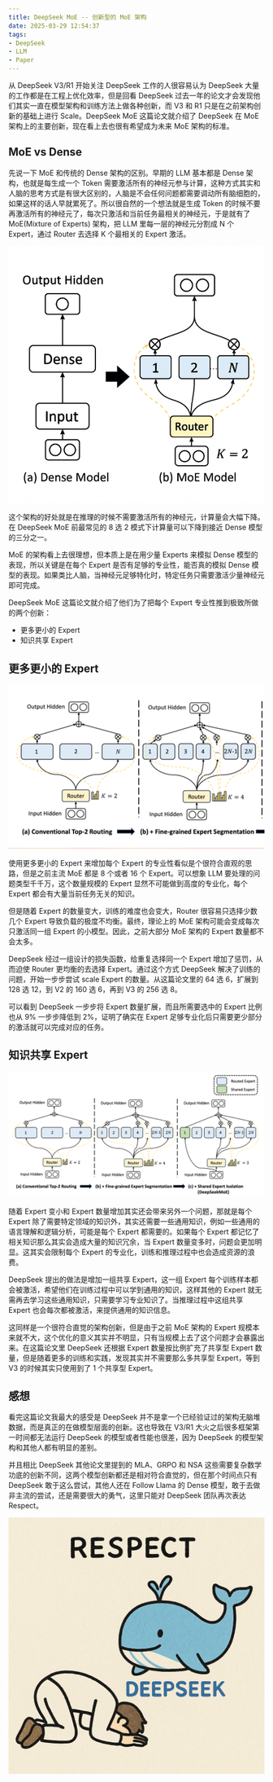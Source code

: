 ```yaml
---
title: DeepSeek MoE -- 创新型的 MoE 架构
date: 2025-03-29 12:54:37
tags:
- DeepSeek
- LLM
- Paper
---
```



从 DeepSeek V3/R1 开始关注 DeepSeek 工作的人很容易认为 DeepSeek 大量的工作都是在工程上优化效率，但是回看 DeepSeek 过去一年的论文才会发现他们其实一直在模型架构和训练方法上做各种创新，而 V3 和 R1 只是在之前架构创新的基础上进行 Scale。DeepSeek MoE 这篇论文就介绍了 DeepSeek 在 MoE 架构上的主要创新，现在看上去也很有希望成为未来 MoE 架构的标准。

## MoE vs Dense

先说一下 MoE 和传统的 Dense 架构的区别。早期的 LLM 基本都是 Dense 架构，也就是每生成一个 Token 需要激活所有的神经元参与计算，这种方式其实和人脑的思考方式是有很大区别的，人脑是不会任何问题都需要调动所有脑细胞的，如果这样的话人早就累死了。所以很自然的一个想法就是生成 Token 的时候不要再激活所有的神经元了，每次只激活和当前任务最相关的神经元，于是就有了 MoE(Mixture of Experts) 架构，把 LLM 里每一层的神经元分割成 N 个 Expert，通过 Router 去选择 K 个最相关的 Expert 激活。

![](../images/20250329161016.png)

这个架构的好处就是在推理的时候不需要激活所有的神经元，计算量会大幅下降。在 DeepSeek MoE 前最常见的 8 选 2 模式下计算量可以下降到接近 Dense 模型的三分之一。

MoE 的架构看上去很理想，但本质上是在用少量 Experts 来模拟 Dense 模型的表现，所以关键是在每个 Expert 是否有足够的专业性，能否真的模拟 Dense 模型的表现。如果类比人脑，当神经元足够特化时，特定任务只需要激活少量神经元即可完成。

DeepSeek MoE 这篇论文就介绍了他们为了把每个 Expert 专业性推到极致所做的两个创新：
- 更多更小的 Expert
- 知识共享 Expert
## 更多更小的 Expert

![](../images/20250329165838.png)

使用更多更小的 Expert 来增加每个 Expert 的专业性看似是个很符合直观的思路，但是之前主流 MoE 都是 8 个或者 16 个 Expert。可以想象 LLM 要处理的问题类型千千万，这个数量规模的 Expert 显然不可能做到高度的专业化，每个 Expert 都会有大量当前任务无关的知识。

但是随着 Expert 的数量变大，训练的难度也会变大，Router 很容易只选择少数几个 Expert 导致负载的极度不均衡。最终，理论上的 MoE 架构可能会变成每次只激活同一组 Expert 的小模型。因此，之前大部分 MoE 架构的 Expert 数量都不会太多。

DeepSeek 经过一组设计的损失函数，给重复选择同一个 Expert 增加了惩罚，从而迫使 Router 更均衡的去选择 Expert。通过这个方式 DeepSeek 解决了训练的问题，开始一步步尝试 scale Expert 的数量。从这篇论文里的 64 选 6，扩展到 128 选 12，到 V2 的 160 选 6，再到 V3 的 256 选 8。

可以看到 DeepSeek 一步步将 Expert 数量扩展，而且所需要选中的 Expert 比例也从 9% 一步步降低到 2%，证明了确实在 Expert 足够专业化后只需要更少部分的激活就可以完成对应的任务。

## 知识共享 Expert

![](../images/20250329170955.png)

随着 Expert 变小和 Expert 数量增加其实还会带来另外一个问题，那就是每个 Expert 除了需要特定领域的知识外，其实还需要一些通用知识，例如一些通用的语言理解和逻辑分析，可能是每个 Expert 都需要的。如果每个 Expert 都记忆了相关知识那么其实会造成大量的知识冗余，当 Expert 数量变多时，问题会更加明显。这其实会限制每个 Expert 的专业化，训练和推理过程中也会造成资源的浪费。

DeepSeek 提出的做法是增加一组共享 Expert，这一组 Expert 每个训练样本都会被激活，希望他们在训练过程中可以学到通用的知识，这样其他的 Expert 就无需再去学习这些通用知识，只需要学习专业知识了。当推理过程中这组共享 Expert 也会每次都被激活，来提供通用的知识信息。

这同样是一个很符合直觉的架构创新，但是由于之前 MoE 架构的 Expert 规模本来就不大，这个优化的意义其实并不明显，只有当规模上去了这个问题才会暴露出来。在这篇论文里 DeepSeek 还根据 Expert 数量按比例扩充了共享型 Expert 数量，但是随着更多的训练和实践，发现其实并不需要那么多共享型 Expert，等到 V3 的时候其实只使用到了 1 个共享型 Expert。

## 感想

看完这篇论文我最大的感受是 DeepSeek 并不是拿一个已经验证过的架构无脑堆数据，而是真正的在做模型层面的创新。这也导致在 V3/R1 大火之后很多框架第一时间都无法运行 DeepSeek 的模型或者性能也很差，因为 DeepSeek 的模型架构和其他人都有明显的差别。

并且相比 DeepSeek 其他论文里提到的 MLA、GRPO 和 NSA 这些需要复杂数学功底的创新不同，这两个模型创新都还是相对符合直觉的，但在那个时间点只有 DeepSeek 敢于这么尝试，其他人还在 Follow Llama 的 Dense 模型，敢于去做非主流的尝试，还是需要很大的勇气，这里只能对 DeepSeek 团队再次表达 Respect。

![](../images/20250329200735.png)